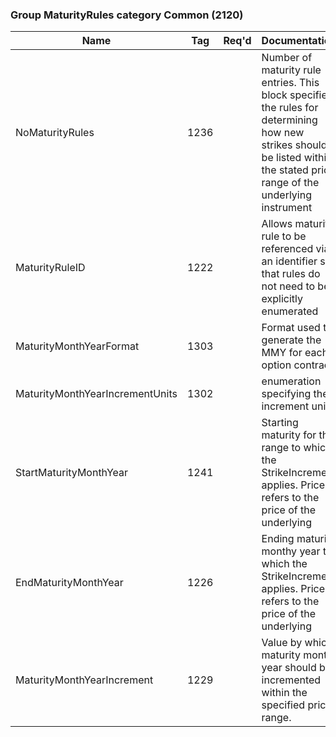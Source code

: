 ### Group MaturityRules category Common (2120)

| Name                            | Tag  | Req'd | Documentation                                                                                                                               |
|---------------------------------|------|----------|-------------------------------------------------------------------------------------------------------------------------------|
| NoMaturityRules                 | 1236 |       | Number of maturity rule entries. This block specifies the rules for determining how new strikes should be listed within the stated price range of the underlying instrument |
| MaturityRuleID                  | 1222 |       | Allows maturity rule to be referenced via an identifier so that rules do not need to be explicitly enumerated                                                               |
| MaturityMonthYearFormat         | 1303 |       | Format used to generate the MMY for each option contract:                                                                                                                   |
| MaturityMonthYearIncrementUnits | 1302 |       | enumeration specifying the increment unit:                                                                                                                               |
| StartMaturityMonthYear          | 1241 |       | Starting maturity for the range to which the StrikeIncrement applies. Price refers to the price of the underlying                                                           |
| EndMaturityMonthYear            | 1226 |       | Ending maturity monthy year to which the StrikeIncrement applies. Price refers to the price of the underlying                                                               |
| MaturityMonthYearIncrement      | 1229 |       | Value by which maturity month year should be incremented within the specified price range.                                                                                  |

